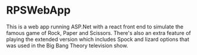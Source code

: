 # RPSWebApp

This is a web app running ASP.Net with a react front end to simulate the famous game of Rock, Paper and Scissors. 
There's also an extra feature of playing the extended version which includes Spock and lizard options that was used in the Big Bang Theory television show.
